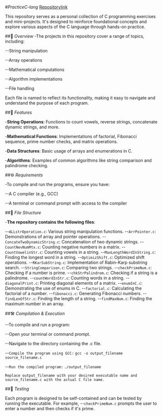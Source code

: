 #*PracticeC-lang*
[Repositorylink](https://github.com/Bipin1-code/PracticeC-lang)

This repository serves as a personal collection of C programming exercises and mini-projects.
It's designed to reinforce foundational concepts and explore various aspects of the C language through hands-on practice.

##🧠 *Overview*
-The projects in this repository cover a range of topics, including:

--String manipulation

--Array operations

--Mathematical computations

--Algorithm implementations

--File handling

Each file is named to reflect its functionality, making it easy to navigate and understand the purpose of each program.

##🚀 *Features*

-**String Operations**: Functions to count vowels, reverse strings, concatenate dynamic strings, and more.

-**Mathematical Functions**: Implementations of factorial, Fibonacci sequence, prime number checks, and matrix operations.

-**Data Structures**: Basic usage of arrays and enumerations in C.

-**Algorithms**: Examples of common algorithms like string comparison and palindrome checking.

##⚙️ *Requirements*

-To compile and run the programs, ensure you have:

--A C compiler (e.g., GCC)

--A terminal or command prompt with access to the compiler

##📂 *File Structure*

-**The repository contains the following files**:

--`ALLstrOperation.c`: Various string manipulation functions.
--`ArrPointer.c`: Demonstrations of array and pointer operations.
--`ConcateTwoDynamicString.c`: Concatenation of two dynamic strings.
--`CountNevNumMtx.c`: Counting negative numbers in a matrix.
--`CountVowelinStr.c`: Counting vowels in a string.
--`MaxLengthWordInString.c`: Finding the longest word in a string.
--`OptimizShift.c`: Optimized shift operations.
--`RKarSubString.c`: Implementation of Rabin-Karp substring search.
--`StringComparison.c`: Comparing two strings.
--`checkPrimeNum.c`: Checking if a number is prime.
--`chkStrPalindrom.c`: Checking if a string is a palindrome.
--`countWordInStr.c`: Counting words in a string.
--`diagonalPrint.c`: Printing diagonal elements of a matrix.
--`enumInC.c`: Demonstrating the use of enums in C.
--`factorial.c`: Calculating the factorial of a number.
--`fibonacci.c`: Generating Fibonacci numbers.
--`findLenOfStr.c`: Finding the length of a string.
--`findMaxNum.c`: Finding the maximum number in an array.

##🛠️ *Compilation & Execution*

--To compile and run a program:

--Open your terminal or command prompt.

--Navigate to the directory containing the .c file.

--`Compile the program using GCC:`
```gcc -o output_filename source_filename.c```

--`Run the compiled program:`
```./output_filename```

``Replace output_filename with your desired executable name and source_filename.c with the actual C file name.``

##🧪 *Testing*

Each program is designed to be self-contained and can be tested by running the executable.
For example, 
--`checkPrimeNum.c` prompts the user to enter a number and then checks if it's prime.
